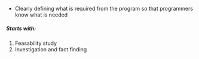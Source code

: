 - Clearly defining what is required from the program so that programmers know what is needed

##### Starts with:
1. Feasability study
2. Investigation and fact finding
